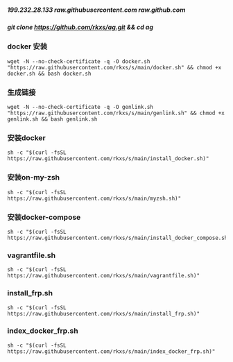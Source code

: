 ##### 199.232.28.133 raw.githubusercontent.com raw.github.com

##### git clone https://github.com/rkxs/ag.git && cd ag

### docker 安装
```
wget -N --no-check-certificate -q -O docker.sh "https://raw.githubusercontent.com/rkxs/s/main/docker.sh" && chmod +x docker.sh && bash docker.sh
```

### 生成链接
```
wget -N --no-check-certificate -q -O genlink.sh "https://raw.githubusercontent.com/rkxs/s/main/genlink.sh" && chmod +x genlink.sh && bash genlink.sh
```

### 安装docker
```
sh -c "$(curl -fsSL https://raw.githubusercontent.com/rkxs/s/main/install_docker.sh)"
```

### 安装on-my-zsh
```
sh -c "$(curl -fsSL https://raw.githubusercontent.com/rkxs/s/main/myzsh.sh)"
```

### 安装docker-compose
```
sh -c "$(curl -fsSL https://raw.githubusercontent.com/rkxs/s/main/install_docker_compose.sh)"
```

### vagrantfile.sh
```
sh -c "$(curl -fsSL https://raw.githubusercontent.com/rkxs/s/main/vagrantfile.sh)"
```

### install_frp.sh
```
sh -c "$(curl -fsSL https://raw.githubusercontent.com/rkxs/s/main/install_frp.sh)"
```

### index_docker_frp.sh
```
sh -c "$(curl -fsSL https://raw.githubusercontent.com/rkxs/s/main/index_docker_frp.sh)"
```